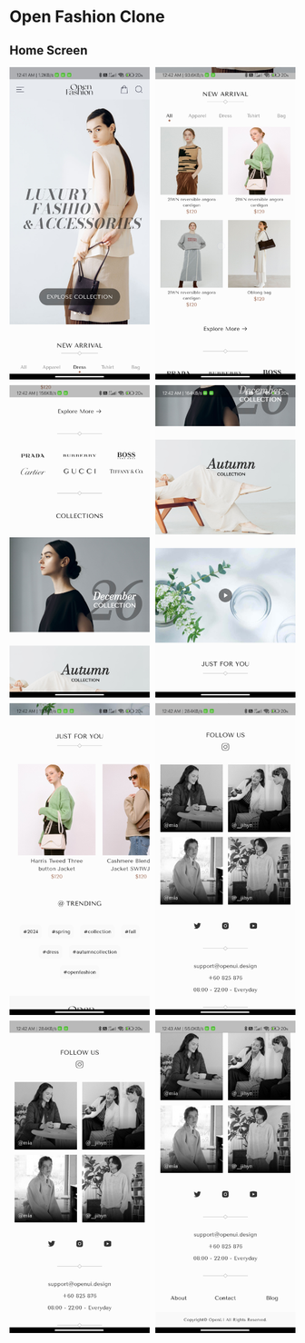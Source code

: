 # Open Fashion Clone

## Home Screen

<div style="display: grid; grid-template-columns: repeat(auto-fill, minmax(200px, 1fr)); gap: 10px;">
  <img src="https://github.com/Shazin12/open_fashion_clone/blob/main/of/1.jpg" alt="Image 1" style="width: 100%; height: auto;">
  <img src="https://github.com/Shazin12/open_fashion_clone/blob/main/of/2.jpg" alt="Image 2" style="width: 100%; height: auto;">
  <img src="https://github.com/Shazin12/open_fashion_clone/blob/main/of/3.jpg" alt="Image 3" style="width: 100%; height: auto;">
  <img src="https://github.com/Shazin12/open_fashion_clone/blob/main/of/4.jpg" alt="Image 4" style="width: 100%; height: auto;">
  <img src="https://github.com/Shazin12/open_fashion_clone/blob/main/of/5.jpg" alt="Image 5" style="width: 100%; height: auto;">
  <img src="https://github.com/Shazin12/open_fashion_clone/blob/main/of/6.jpg" alt="Image 6" style="width: 100%; height: auto;">
  <img src="https://github.com/Shazin12/open_fashion_clone/blob/main/of/7.jpg" alt="Image 7" style="width: 100%; height: auto;">
  <img src="https://github.com/Shazin12/open_fashion_clone/blob/main/of/8.jpg" alt="Image 8" style="width: 100%; height: auto;">
</div>
